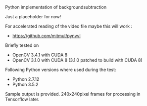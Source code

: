 Python implementation of backgroundsubtraction

Just a placeholder for now!

For accelerated reading of the video file maybe this will work :
 * https://github.com/mitmul/pynvvl

Briefly tested on
 * OpenCV 3.4.1 with CUDA 8
 * OpenCV 3.1.0 with CUDA 8   (3.1.0 patched to build with CUDA 8)
 
Following Python versions where used during the test:
* Python 2.7.12
* Python 3.5.2

Sample output is provided. 240x240pixel frames for processing in Tensorflow later.
